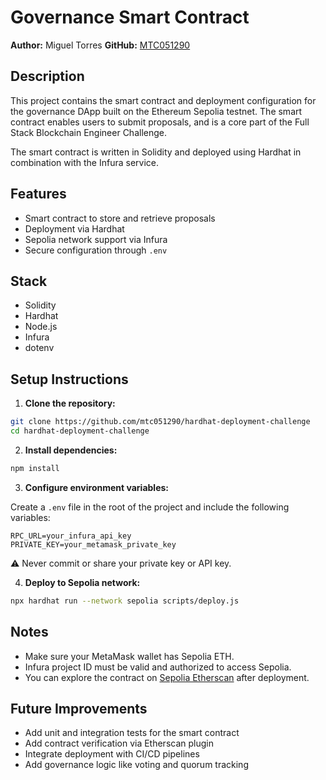 # Governance Smart Contract

**Author:** Miguel Torres 
**GitHub:** [MTC051290](https://github.com/mtc051290)

## Description

This project contains the smart contract and deployment configuration for the governance DApp built on the Ethereum Sepolia testnet. The smart contract enables users to submit proposals, and is a core part of the Full Stack Blockchain Engineer Challenge.

The smart contract is written in Solidity and deployed using Hardhat in combination with the Infura service.

## Features

- Smart contract to store and retrieve proposals
- Deployment via Hardhat
- Sepolia network support via Infura
- Secure configuration through `.env`

## Stack

- Solidity
- Hardhat
- Node.js
- Infura
- dotenv

## Setup Instructions

1. **Clone the repository:**

```bash
git clone https://github.com/mtc051290/hardhat-deployment-challenge
cd hardhat-deployment-challenge
```

2. **Install dependencies:**

```bash
npm install
```

3. **Configure environment variables:**

Create a `.env` file in the root of the project and include the following variables:

```env
RPC_URL=your_infura_api_key
PRIVATE_KEY=your_metamask_private_key
```

⚠️ Never commit or share your private key or API key.

4. **Deploy to Sepolia network:**

```bash
npx hardhat run --network sepolia scripts/deploy.js
```

## Notes

- Make sure your MetaMask wallet has Sepolia ETH.
- Infura project ID must be valid and authorized to access Sepolia.
- You can explore the contract on [Sepolia Etherscan](https://sepolia.etherscan.io) after deployment.

## Future Improvements

- Add unit and integration tests for the smart contract
- Add contract verification via Etherscan plugin
- Integrate deployment with CI/CD pipelines
- Add governance logic like voting and quorum tracking
